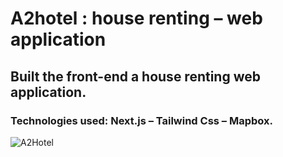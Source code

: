 <h1>A2hotel : house renting – web application</h1>
<h2>Built the front-end a house renting web application.</h2>
<h3>Technologies used: Next.js – Tailwind Css – Mapbox. </h3>

![A2Hotel](https://user-images.githubusercontent.com/71938087/158370745-00bd3bcc-3cad-4728-993b-9efc8fe62f8a.gif)









